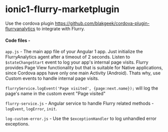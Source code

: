 # ionic1-flurry-marketplugin


Use the cordova plugin https://github.com/blakgeek/cordova-plugin-flurryanalytics to integrate with Flurry.

#### Code files - 

`app.js` - The main app file of your Angular 1 app. Just initialize the FlurryAnalytics agent after a timeout of 2 seconds.
Listen to `$stateChangeStart` event to log your app's internal page visits. Flurry provides Page View functionality but that is suitable for Native applications, since Cordova apps have only one main Activity (Android).
Thats why, use Custom events to handle internal page visits. 

`flurryService.logEvent('Page visited', {page:next.name});` will log the page's name in the custom event "Page visited"

`flurry-service.js` - Angular service to handle Flurry related methods - `logEvent`, `logError`, `init`.

`log-custom-error.js` - Use the `$exceptionHandler` to log unhandled error exceptions.  
